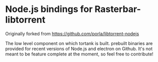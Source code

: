# Node.js bindings for Rasterbar-libtorrent

Originally forked from https://github.com/porla/libtorrent-nodejs

The low level component on which tortank is built. prebuilt binaries are
provided for recent versions of Node.js and electron on Github.
It's not meant to be feature complete at the moment, so feel free to contribute!
